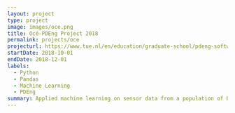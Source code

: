 ```yaml
---
layout: project
type: project
image: images/oce.png
title: Océ-PDEng Project 2018
permalink: projects/oce
projecturl: https://www.tue.nl/en/education/graduate-school/pdeng-software-technology/study-program/final-projects/oce-canon/
startDate: 2018-10-01
endDate: 2018-12-01
labels:
  - Python
  - Pandas
  - Machine Learning
  - PDEng
summary: Applied machine learning on sensor data from a population of Océ VarioPrint i300 printers in order to identify the media used by them.
---
```

